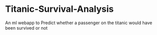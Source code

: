 # Titanic-Survival-Analysis

An ml webapp to Predict whether a passenger on the titanic would have been survived or not

